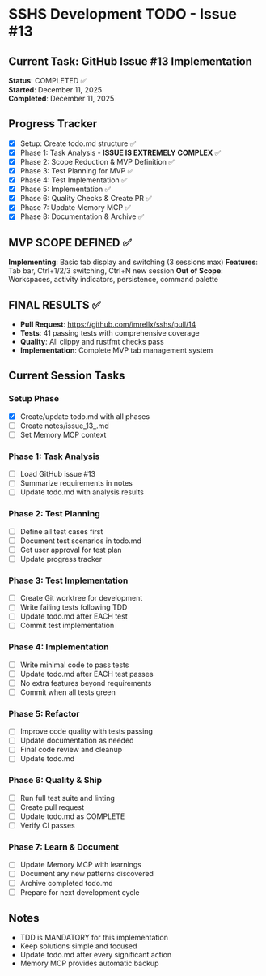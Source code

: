 # SSHS Development TODO - Issue #13

## Current Task: GitHub Issue #13 Implementation  
**Status**: COMPLETED ✅  
**Started**: December 11, 2025  
**Completed**: December 11, 2025

## Progress Tracker
- [x] Setup: Create todo.md structure ✅
- [x] Phase 1: Task Analysis - **ISSUE IS EXTREMELY COMPLEX** ✅
- [x] Phase 2: Scope Reduction & MVP Definition ✅  
- [x] Phase 3: Test Planning for MVP ✅
- [x] Phase 4: Test Implementation ✅
- [x] Phase 5: Implementation ✅
- [x] Phase 6: Quality Checks & Create PR ✅
- [x] Phase 7: Update Memory MCP ✅
- [x] Phase 8: Documentation & Archive ✅

## MVP SCOPE DEFINED ✅
**Implementing**: Basic tab display and switching (3 sessions max)
**Features**: Tab bar, Ctrl+1/2/3 switching, Ctrl+N new session
**Out of Scope**: Workspaces, activity indicators, persistence, command palette

## FINAL RESULTS ✅
- **Pull Request**: https://github.com/imrellx/sshs/pull/14
- **Tests**: 41 passing tests with comprehensive coverage
- **Quality**: All clippy and rustfmt checks pass
- **Implementation**: Complete MVP tab management system

## Current Session Tasks
### Setup Phase
- [x] Create/update todo.md with all phases
- [ ] Create notes/issue_13_<date>.md
- [ ] Set Memory MCP context

### Phase 1: Task Analysis
- [ ] Load GitHub issue #13
- [ ] Summarize requirements in notes
- [ ] Update todo.md with analysis results

### Phase 2: Test Planning
- [ ] Define all test cases first
- [ ] Document test scenarios in todo.md
- [ ] Get user approval for test plan
- [ ] Update progress tracker

### Phase 3: Test Implementation
- [ ] Create Git worktree for development
- [ ] Write failing tests following TDD
- [ ] Update todo.md after EACH test
- [ ] Commit test implementation

### Phase 4: Implementation
- [ ] Write minimal code to pass tests
- [ ] Update todo.md after EACH test passes
- [ ] No extra features beyond requirements
- [ ] Commit when all tests green

### Phase 5: Refactor
- [ ] Improve code quality with tests passing
- [ ] Update documentation as needed
- [ ] Final code review and cleanup
- [ ] Update todo.md

### Phase 6: Quality & Ship
- [ ] Run full test suite and linting
- [ ] Create pull request
- [ ] Update todo.md as COMPLETE
- [ ] Verify CI passes

### Phase 7: Learn & Document
- [ ] Update Memory MCP with learnings
- [ ] Document any new patterns discovered
- [ ] Archive completed todo.md
- [ ] Prepare for next development cycle

## Notes
- TDD is MANDATORY for this implementation
- Keep solutions simple and focused
- Update todo.md after every significant action
- Memory MCP provides automatic backup
